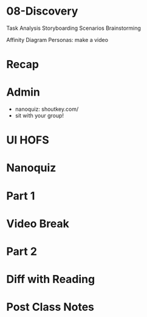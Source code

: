 # 08-Discovery

Task Analysis
Storyboarding
Scenarios
Brainstorming

Affinity Diagram
Personas: make a video

# Recap


# Admin
- nanoquiz: shoutkey.com/
- sit with your group!

# UI HOFS


# Nanoquiz


# Part 1


# Video Break


# Part 2


# Diff with Reading


# Post Class Notes

